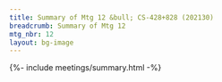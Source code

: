```yaml
---
title: Summary of Mtg 12 &bull; CS-428+828 (202130)
breadcrumb: Summary of Mtg 12
mtg_nbr: 12
layout: bg-image
---
```


{%- include meetings/summary.html -%}
